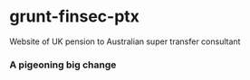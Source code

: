 # grunt-finsec-ptx
Website of UK pension to Australian super transfer consultant
### A pigeoning big change
